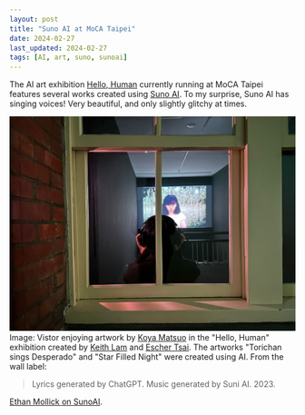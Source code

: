 ```yaml
---
layout: post
title: "Suno AI at MoCA Taipei"
date: 2024-02-27
last_updated: 2024-02-27
tags: [AI, art, suno, sunoai]
---
```


The AI art exhibition [Hello, Human](https://www.moca.taipei/en/ExhibitionAndEvent/Info/Hello,*Human!) currently running at MoCA Taipei features several works created using [Suno AI](https://www.suno.ai/). To my surprise, Suno AI has singing voices! Very beautiful, and only slightly glitchy at times.

![Visitor enjoying artwork that was created using Suno AI](assets/img/suno-moca-taipei.jpeg)
Image: Vistor enjoying artwork by [Koya Matsuo](https://www.youtube.com/@zzo) in the "Hello, Human" exhibition created by [Keith Lam](https://keithlyk.net/About) and [Escher Tsai](https://www.instagram.com/eschertsai). The artworks "Torichan sings Desperado" and "Star Filled Night" were created using AI. From the wall label:
> Lyrics generated by ChatGPT. Music generated by Suni AI. 2023.

[Ethan Mollick on SunoAI](https://www.linkedin.com/posts/emollick_1990s-alternative-indie-rock-about-the-central-activity-7167219605306880000-jvPr?utm_source=share&utm_medium=member_desktop).